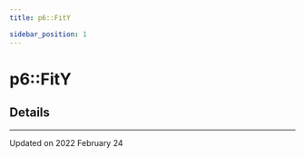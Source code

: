 ```yaml
---
title: p6::FitY

sidebar_position: 1
---
```


# p6::FitY





## Details
-------------------------------

Updated on 2022 February 24